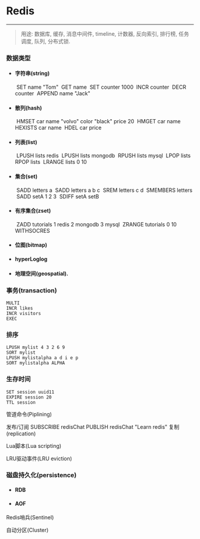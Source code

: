 # Redis
------
>  用途:  数据库, 缓存, 消息中间件, timeline, 计数器, 反向索引, 排行榜, 任务调度, 队列, 分布式锁.

### 数据类型
- #### 字符串(string)
	​	SET name "Tom"
	​	GET name
	​	SET counter 1000
	​	INCR counter 
	​	DECR counter
	​	APPEND name "Jack"
	
- #### 散列(hash)
	​	HMSET car name "volvo" color "black" price 20
	​	HMGET car name
	​	HEXISTS car name
	​	HDEL car price
	
- #### 列表(list)
	​	LPUSH lists redis
	​	LPUSH lists mongodb
	​	RPUSH lists mysql
	​	LPOP lists
	​	RPOP lists
	​	LRANGE lists 0 10
- #### 集合(set)
	​	SADD letters a
	​	SADD letters a b c
	​	SREM letters c d
	​	SMEMBERS letters
	​	SADD setA 1 2 3
	​	SDIFF setA setB
- #### 有序集合(zset)
	​	ZADD tutorials 1 redis 2 mongodb 3 mysql
	​	ZRANGE tutorials 0 10 WITHSOCRES
- #### 位图(bitmap)

- ####  hyperLoglog

- #### 地理空间(geospatial).

### 事务(transaction)
```redis
MULTI
INCR likes
INCR visitors
EXEC
```
### 排序
    LPUSH mylist 4 3 2 6 9
    SORT mylist
    LPUSH mylistalpha a d i e p
    SORT mylistalpha ALPHA

### 生存时间
    SET session uuid11
    EXPIRE session 20 
    TTL session
管道命令(Piplining)

发布/订阅
    SUBSCRIBE redisChat
    PUBLISH redisChat "Learn redis"
复制(replication)

Lua脚本(Lua scripting)

LRU驱动事件(LRU eviction)


### 磁盘持久化(persistence)
- #### RDB

- #### AOF


Redis哨兵(Sentinel)

自动分区(Cluster)
